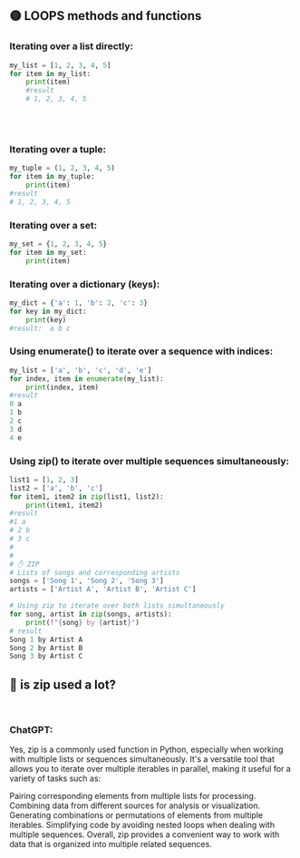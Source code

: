 ## 🟡 LOOPS methods and functions

### Iterating over a list directly:

```python
my_list = [1, 2, 3, 4, 5]
for item in my_list:
    print(item)
    #result
    # 1, 2, 3, 4, 5
```

<br>
<br>

### Iterating over a tuple:

```python
my_tuple = (1, 2, 3, 4, 5)
for item in my_tuple:
    print(item)
#result
# 1, 2, 3, 4, 5
```

### Iterating over a set:

```python
my_set = {1, 2, 3, 4, 5}
for item in my_set:
    print(item)

```

### Iterating over a dictionary (keys):

```python
my_dict = {'a': 1, 'b': 2, 'c': 3}
for key in my_dict:
    print(key)
#result:  a b c
```

### Using enumerate() to iterate over a sequence with indices:

```python
my_list = ['a', 'b', 'c', 'd', 'e']
for index, item in enumerate(my_list):
    print(index, item)
#result
0 a
1 b
2 c
3 d
4 e
```

### Using zip() to iterate over multiple sequences simultaneously:

```python
list1 = [1, 2, 3]
list2 = ['a', 'b', 'c']
for item1, item2 in zip(list1, list2):
    print(item1, item2)
#result
#1 a
# 2 b
# 3 c
#
#
# ✋ ZIP
# Lists of songs and corresponding artists
songs = ['Song 1', 'Song 2', 'Song 3']
artists = ['Artist A', 'Artist B', 'Artist C']

# Using zip to iterate over both lists simultaneously
for song, artist in zip(songs, artists):
    print(f"{song} by {artist}")
# result
Song 1 by Artist A
Song 2 by Artist B
Song 3 by Artist C

```

## 👾 is zip used a lot?

<br>

### ChatGPT:

Yes, zip is a commonly used function in Python, especially when working with multiple lists or sequences simultaneously. It's a versatile tool that allows you to iterate over multiple iterables in parallel, making it useful for a variety of tasks such as:

Pairing corresponding elements from multiple lists for processing.
Combining data from different sources for analysis or visualization.
Generating combinations or permutations of elements from multiple iterables.
Simplifying code by avoiding nested loops when dealing with multiple sequences.
Overall, zip provides a convenient way to work with data that is organized into multiple related sequences.

